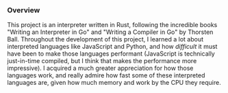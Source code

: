 ### Overview

This project is an interpreter written in Rust, following
the incredible books "Writing an Interpreter in Go" and "Writing a Compiler
in Go" by Thorsten Ball. Throughout the development of this project, I
learned a lot about interpreted languages like JavaScript and Python, and
how _difficult_ it must have been to make those languages performant (JavaScript
is technically just-in-time compiled, but I think that makes the performance more impressive).
I acquired a much greater appreciation for how those languages work,
and really admire how fast some of these interpreted languages are,
given how much memory and work by the CPU they require.
